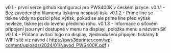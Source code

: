 v0.1 - první verze github konfigurací pro PWS400K v českém jazyce.
v0.1.1 - Bez zavedeného filamentu tiskárna nespustí tisk.
v0.1.2 - Prime line se tiskne vždy na pozici před výtisk, pokud se ale prime line před výtisk nevleze, tiskne jej do levého předního rohu.
v0.1.3 - Informace o síťovém připojení jsou nyní dostupné v menu na displayi, položka menu s názvem Síť
v0.1.4 - Přidáno uvítací logo na display, zjednodušení připojení tiskárny k WIFI sítě viz návod ( https://pws3dprinter.com/wp-content/uploads/2024/01/Navod_PWS400K.pdf )
